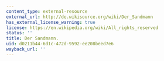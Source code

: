 ```yaml
---
content_type: external-resource
external_url: http://de.wikisource.org/wiki/Der_Sandmann
has_external_license_warning: true
license: https://en.wikipedia.org/wiki/All_rights_reserved
status: ''
title: Der Sandmann.
uid: d0211b44-6d1c-472d-9592-ee208beed7e6
wayback_url: ''
---
```

